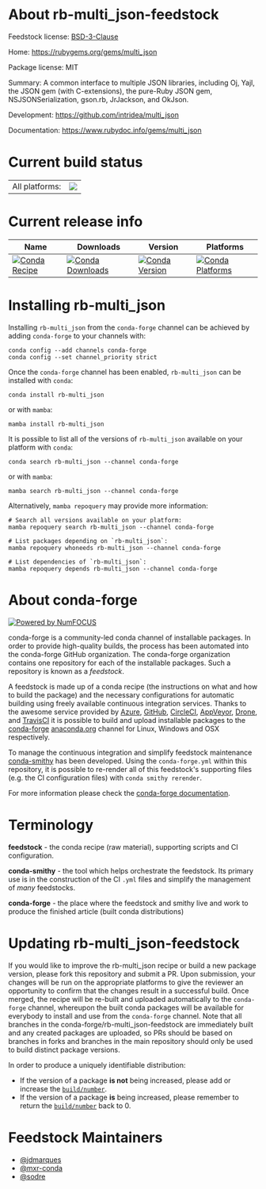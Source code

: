 About rb-multi_json-feedstock
=============================

Feedstock license: [BSD-3-Clause](https://github.com/conda-forge/rb-multi_json-feedstock/blob/main/LICENSE.txt)

Home: https://rubygems.org/gems/multi_json

Package license: MIT

Summary: A common interface to multiple JSON libraries, including Oj, Yajl, the JSON gem (with C-extensions),
the pure-Ruby JSON gem, NSJSONSerialization, gson.rb, JrJackson, and OkJson.


Development: https://github.com/intridea/multi_json

Documentation: https://www.rubydoc.info/gems/multi_json

Current build status
====================


<table><tr><td>All platforms:</td>
    <td>
      <a href="https://dev.azure.com/conda-forge/feedstock-builds/_build/latest?definitionId=7747&branchName=main">
        <img src="https://dev.azure.com/conda-forge/feedstock-builds/_apis/build/status/rb-multi_json-feedstock?branchName=main">
      </a>
    </td>
  </tr>
</table>

Current release info
====================

| Name | Downloads | Version | Platforms |
| --- | --- | --- | --- |
| [![Conda Recipe](https://img.shields.io/badge/recipe-rb--multi__json-green.svg)](https://anaconda.org/conda-forge/rb-multi_json) | [![Conda Downloads](https://img.shields.io/conda/dn/conda-forge/rb-multi_json.svg)](https://anaconda.org/conda-forge/rb-multi_json) | [![Conda Version](https://img.shields.io/conda/vn/conda-forge/rb-multi_json.svg)](https://anaconda.org/conda-forge/rb-multi_json) | [![Conda Platforms](https://img.shields.io/conda/pn/conda-forge/rb-multi_json.svg)](https://anaconda.org/conda-forge/rb-multi_json) |

Installing rb-multi_json
========================

Installing `rb-multi_json` from the `conda-forge` channel can be achieved by adding `conda-forge` to your channels with:

```
conda config --add channels conda-forge
conda config --set channel_priority strict
```

Once the `conda-forge` channel has been enabled, `rb-multi_json` can be installed with `conda`:

```
conda install rb-multi_json
```

or with `mamba`:

```
mamba install rb-multi_json
```

It is possible to list all of the versions of `rb-multi_json` available on your platform with `conda`:

```
conda search rb-multi_json --channel conda-forge
```

or with `mamba`:

```
mamba search rb-multi_json --channel conda-forge
```

Alternatively, `mamba repoquery` may provide more information:

```
# Search all versions available on your platform:
mamba repoquery search rb-multi_json --channel conda-forge

# List packages depending on `rb-multi_json`:
mamba repoquery whoneeds rb-multi_json --channel conda-forge

# List dependencies of `rb-multi_json`:
mamba repoquery depends rb-multi_json --channel conda-forge
```


About conda-forge
=================

[![Powered by
NumFOCUS](https://img.shields.io/badge/powered%20by-NumFOCUS-orange.svg?style=flat&colorA=E1523D&colorB=007D8A)](https://numfocus.org)

conda-forge is a community-led conda channel of installable packages.
In order to provide high-quality builds, the process has been automated into the
conda-forge GitHub organization. The conda-forge organization contains one repository
for each of the installable packages. Such a repository is known as a *feedstock*.

A feedstock is made up of a conda recipe (the instructions on what and how to build
the package) and the necessary configurations for automatic building using freely
available continuous integration services. Thanks to the awesome service provided by
[Azure](https://azure.microsoft.com/en-us/services/devops/), [GitHub](https://github.com/),
[CircleCI](https://circleci.com/), [AppVeyor](https://www.appveyor.com/),
[Drone](https://cloud.drone.io/welcome), and [TravisCI](https://travis-ci.com/)
it is possible to build and upload installable packages to the
[conda-forge](https://anaconda.org/conda-forge) [anaconda.org](https://anaconda.org/)
channel for Linux, Windows and OSX respectively.

To manage the continuous integration and simplify feedstock maintenance
[conda-smithy](https://github.com/conda-forge/conda-smithy) has been developed.
Using the ``conda-forge.yml`` within this repository, it is possible to re-render all of
this feedstock's supporting files (e.g. the CI configuration files) with ``conda smithy rerender``.

For more information please check the [conda-forge documentation](https://conda-forge.org/docs/).

Terminology
===========

**feedstock** - the conda recipe (raw material), supporting scripts and CI configuration.

**conda-smithy** - the tool which helps orchestrate the feedstock.
                   Its primary use is in the construction of the CI ``.yml`` files
                   and simplify the management of *many* feedstocks.

**conda-forge** - the place where the feedstock and smithy live and work to
                  produce the finished article (built conda distributions)


Updating rb-multi_json-feedstock
================================

If you would like to improve the rb-multi_json recipe or build a new
package version, please fork this repository and submit a PR. Upon submission,
your changes will be run on the appropriate platforms to give the reviewer an
opportunity to confirm that the changes result in a successful build. Once
merged, the recipe will be re-built and uploaded automatically to the
`conda-forge` channel, whereupon the built conda packages will be available for
everybody to install and use from the `conda-forge` channel.
Note that all branches in the conda-forge/rb-multi_json-feedstock are
immediately built and any created packages are uploaded, so PRs should be based
on branches in forks and branches in the main repository should only be used to
build distinct package versions.

In order to produce a uniquely identifiable distribution:
 * If the version of a package **is not** being increased, please add or increase
   the [``build/number``](https://docs.conda.io/projects/conda-build/en/latest/resources/define-metadata.html#build-number-and-string).
 * If the version of a package **is** being increased, please remember to return
   the [``build/number``](https://docs.conda.io/projects/conda-build/en/latest/resources/define-metadata.html#build-number-and-string)
   back to 0.

Feedstock Maintainers
=====================

* [@jdmarques](https://github.com/jdmarques/)
* [@mxr-conda](https://github.com/mxr-conda/)
* [@sodre](https://github.com/sodre/)

